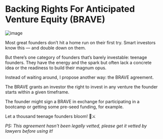 # Backing Rights For Anticipated Venture Equity (BRAVE)

![image](https://github.com/user-attachments/assets/5d8feabd-6597-4b57-a938-8c5cff50922f)

Most great founders don’t hit a home run on their first try. Smart investors know this — and double down on them.

But there’s one category of founders that’s barely investable: teenage founders.
They have the energy and the spark but often lack a concrete idea or the readiness to build their magnum opus.

Instead of waiting around, I propose another way: the BRAVE agreement.

The BRAVE grants an investor the right to invest in any venture the founder starts within a given timeframe.

The founder might sign a BRAVE in exchange for participating in a bootcamp or getting some pre-seed funding, for example.

Let a thousand teenage founders bloom! 🚀⚔️

_PS: This agreement hasn't been legally vetted, please get it vetted by lawyers before using it!_
